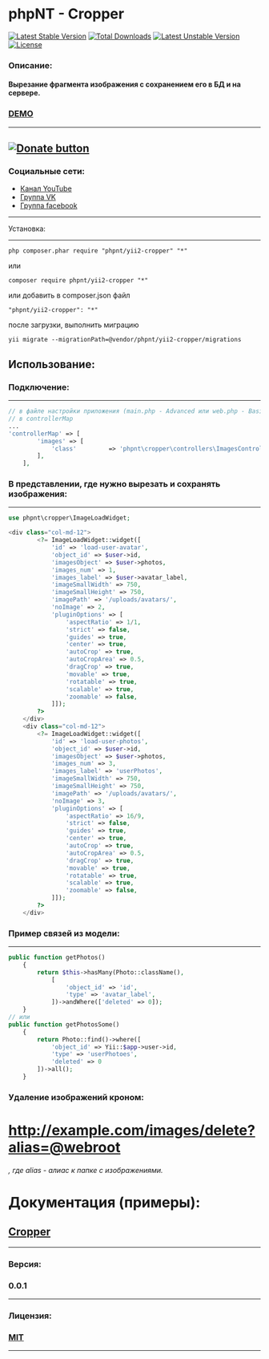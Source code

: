 phpNT - Cropper
================================
[![Latest Stable Version](https://poser.pugx.org/phpnt/yii2-cropper/v/stable)](https://packagist.org/packages/phpnt/yii2-cropper) [![Total Downloads](https://poser.pugx.org/phpnt/yii2-cropper/downloads)](https://packagist.org/packages/phpnt/yii2-cropper) [![Latest Unstable Version](https://poser.pugx.org/phpnt/yii2-cropper/v/unstable)](https://packagist.org/packages/phpnt/yii2-cropper) [![License](https://poser.pugx.org/phpnt/yii2-cropper/license)](https://packagist.org/packages/phpnt/yii2-cropper)
### Описание:
#### Вырезание фрагмента изображения с сохранением его в БД и на сервере.

### [DEMO](http://phpnt.com/widget/cropper)

------------
[![Donate button](https://www.paypal.com/en_US/i/btn/btn_donate_LG.gif)](http://phpnt.com/donate/index)
------------

### Социальные сети:
 - [Канал YouTube](https://www.youtube.com/c/phpnt)
 - [Группа VK](https://vk.com/phpnt)
 - [Группа facebook](https://www.facebook.com/Phpnt-595851240515413/)

------------

Установка:

------------

```
php composer.phar require "phpnt/yii2-cropper" "*"
```
или

```
composer require phpnt/yii2-cropper "*"
```

или добавить в composer.json файл

```
"phpnt/yii2-cropper": "*"
```
после загрузки, выполнить миграцию
```
yii migrate --migrationPath=@vendor/phpnt/yii2-cropper/migrations
```
## Использование:
### Подключение:
------------
```php
// в файле настройки приложения (main.php - Advanced или web.php - Basic) 
// в controllerMap
...
'controllerMap' => [
        'images' => [
            'class'         => 'phpnt\cropper\controllers\ImagesController',
        ],
    ],
```

### В представлении, где нужно вырезать и сохранять изображения:
------------
```php
use phpnt\cropper\ImageLoadWidget;

<div class="col-md-12">
        <?= ImageLoadWidget::widget([
            'id' => 'load-user-avatar',                                     // суффикс ID
            'object_id' => $user->id,                                       // ID объекта
            'imagesObject' => $user->photos,                                // уже загруженные изображения
            'images_num' => 1,                                              // максимальное количество изображений
            'images_label' => $user->avatar_label,                          // метка для изображения
            'imageSmallWidth' => 750,                                       // ширина миниатюры
            'imageSmallHeight' => 750,                                      // высота миниатюры
            'imagePath' => '/uploads/avatars/',                             // путь, куда будут записыватся изображения относительно алиаса
            'noImage' => 2,                                                 // 1 - no-logo, 2 - no-avatar, 3 - no-img или путь к другой картинке
            'pluginOptions' => [                                            // настройки плагина
                'aspectRatio' => 1/1,                                       // установите соотношение сторон рамки обрезки. По умолчанию свободное отношение.
                'strict' => false,                                          // true - рамка не может вызодить за холст, false - может
                'guides' => true,                                           // показывать пунктирные линии в рамке
                'center' => true,                                           // показывать центр в рамке изображения изображения
                'autoCrop' => true,                                         // показывать рамку обрезки при загрузке
                'autoCropArea' => 0.5,                                      // площидь рамки на холсте изображения при autoCrop (1 = 100% - 0 - 0%)
                'dragCrop' => true,                                         // создание новой рамки при клики в свободное место хоста (false - нельзя)
                'movable' => true,                                          // перемещать изображение холста (false - нельзя)
                'rotatable' => true,                                        // позволяет вращать изображение
                'scalable' => true,                                         // мастабирование изображения
                'zoomable' => false,
            ]]);
        ?>
    </div>
    <div class="col-md-12">
        <?= ImageLoadWidget::widget([
            'id' => 'load-user-photos',                                     // суффикс ID
            'object_id' => $user->id,                                       // ID объекта
            'imagesObject' => $user->photos,                                // уже загруженные изображения
            'images_num' => 3,                                              // максимальное количество изображений
            'images_label' => 'userPhotos',                                 // метка для изображения
            'imageSmallWidth' => 750,                                       // ширина миниатюры
            'imageSmallHeight' => 750,                                      // высота миниатюры
            'imagePath' => '/uploads/avatars/',                             // путь, куда будут записыватся изображения относительно алиаса
            'noImage' => 3,                                                 // 1 - no-logo, 2 - no-avatar или путь к другой картинке
            'pluginOptions' => [                                            // настройки плагина
                'aspectRatio' => 16/9,                                      // установите соотношение сторон рамки обрезки. По умолчанию свободное отношение.
                'strict' => false,                                          // true - рамка не может вызодить за холст, false - может
                'guides' => true,                                           // показывать пунктирные линии в рамке
                'center' => true,                                           // показывать центр в рамке изображения изображения
                'autoCrop' => true,                                         // показывать рамку обрезки при загрузке
                'autoCropArea' => 0.5,                                      // площидь рамки на холсте изображения при autoCrop (1 = 100% - 0 - 0%)
                'dragCrop' => true,                                         // создание новой рамки при клики в свободное место хоста (false - нельзя)
                'movable' => true,                                          // перемещать изображение холста (false - нельзя)
                'rotatable' => true,                                        // позволяет вращать изображение
                'scalable' => true,                                         // мастабирование изображения
                'zoomable' => false,
            ]]);
        ?>
    </div>
```
### Пример связей из модели:
------------
```php
public function getPhotos()
    {
        return $this->hasMany(Photo::className(),
            [
                'object_id' => 'id',
                'type' => 'avatar_label',
            ])->andWhere(['deleted' => 0]);
    }
// или
public function getPhotosSome()
    {
        return Photo::find()->where([
            'object_id' => Yii::$app->user->id,
            'type' => 'userPhotoes',
            'deleted' => 0
        ])->all();
    }
```
### Удаление изображений кроном:
# http://example.com/images/delete?alias=@webroot
###### , где alias - алиас к папке с изображениями.
# Документация (примеры):
## [Cropper](https://fengyuanchen.github.io/cropper/)
------------
### Версия:
### 0.0.1
------------
### Лицензия:
### [MIT](https://ru.wikipedia.org/wiki/%D0%9B%D0%B8%D1%86%D0%B5%D0%BD%D0%B7%D0%B8%D1%8F_MIT)
------------
